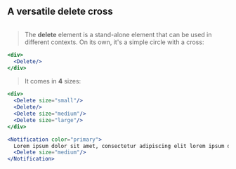 ## A versatile **delete** cross

```props
```

>The **delete** element is a stand-alone element that can be used in different contexts.
 On its own, it's a simple circle with a cross:
```jsx
<div>
  <Delete/>
</div>
```

>It comes in **4** sizes:

```jsx
<div>
  <Delete size="small"/>
  <Delete/>
  <Delete size="medium"/>
  <Delete size="large"/>
</div>
```

```jsx
<Notification color="primary">
  Lorem ipsum dolor sit amet, consectetur adipiscing elit lorem ipsum dolor sit amet, consectetur adipiscing elit  
  <Delete size="medium"/>
</Notification>
```
